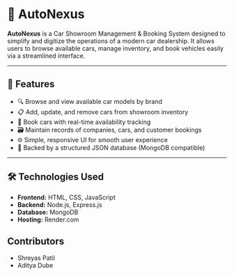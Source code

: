 # 🚗 AutoNexus

**AutoNexus** is a Car Showroom Management & Booking System designed to simplify and digitize the operations of a modern car dealership. It allows users to browse available cars, manage inventory, and book vehicles easily via a streamlined interface.

---

## 📌 Features

- 🔍 Browse and view available car models by brand
- 📋 Add, update, and remove cars from showroom inventory
- 🛒 Book cars with real-time availability tracking
- 🗃️ Maintain records of companies, cars, and customer bookings
- 🌐 Simple, responsive UI for smooth user experience
- 💾 Backed by a structured JSON database (MongoDB compatible)

---

## 🛠️ Technologies Used

- **Frontend:** HTML, CSS, JavaScript 
- **Backend:** Node.js, Express.js
- **Database:** MongoDB 
- **Hosting:** Render.com

## Contributors
- Shreyas Patil
- Aditya Dube
